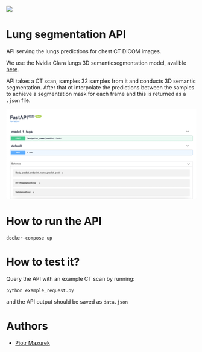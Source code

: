[![](https://images.microbadger.com/badges/license/nbrown/revealjs.svg)](LICENSE)
# Lung segmentation API
API serving the lungs predictions for chest CT DICOM images. 

We use the Nvidia Clara lungs 3D semanticsegmentation model, avalible [here](https://ngc.nvidia.com/catalog/models/nvidia:med:clara_pt_covid19_ct_lung_segmentation).


API takes a CT scan, samples 32 samples from it and conducts 3D semantic segmentation. 
After that ot interpolate the predictions between the samples to achieve a segmentation 
mask for each frame and this is returned as a `.json` file.  

<img src="assets/visualization.png" width="600px"/>

# How to run the API 

```
docker-compose up
```

# How to test it? 
Query the API with an example CT scan by running: 

```
python example_request.py
```

and the API output should be saved as `data.json`

# Authors
- [Piotr Mazurek](https://github.com/tugot17)
